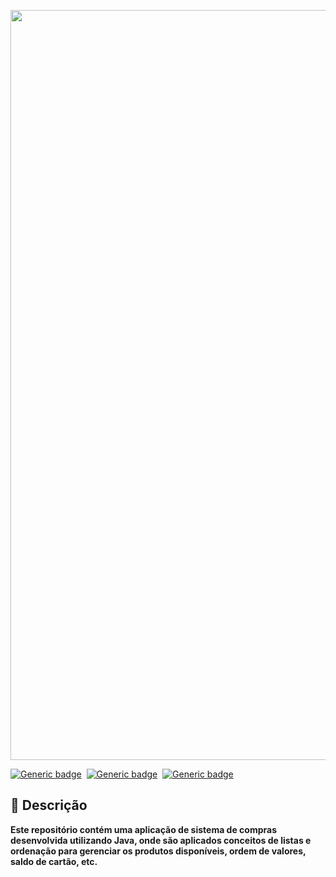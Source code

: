 <p align="center">
  <img src="https://github.com/jessiferreira/compras/assets/121064773/3e2b29d6-b060-4d28-a32b-8739a997c9cb" width="1200px">
</p>

[![Generic badge](https://img.shields.io/badge/Tecnologia-Java-C2078F.svg)](https://shields.io/)&nbsp;
[![Generic badge](https://img.shields.io/badge/IDE-IntelliJ_IDEA-C2078F.svg)](https://shields.io/)&nbsp;
[![Generic badge](https://img.shields.io/badge/Status-Concluído-C2078F.svg)](https://shields.io/)

## 📖 Descrição
__Este repositório contém uma aplicação de sistema de compras desenvolvida utilizando Java, 
onde são aplicados conceitos de listas e ordenação para gerenciar os produtos disponíveis, ordem de valores, saldo de cartão, etc.__
